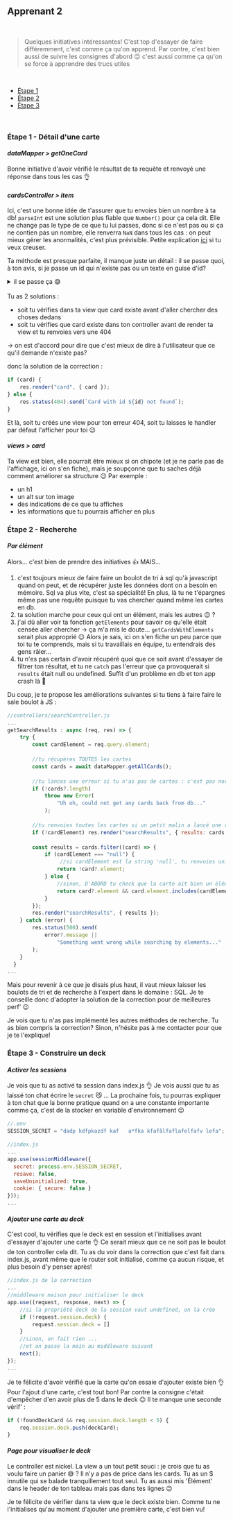 ## Apprenant 2

<br>

> Quelques initiatives intéressantes! C'est top d'essayer de faire différemment, c'est comme ça qu'on apprend. Par contre, c'est bien aussi de suivre les consignes d'abord 😉 c'est aussi comme ça qu'on se force à apprendre des trucs utiles

<br/>

-   [Étape 1](#étape-1---détail-dune-carte)
-   [Étape 2](#étape-2---recherche)
-   [Étape 3](#étape-3---construire-un-deck)

<br />

### Étape 1 - Détail d'une carte

#### **_dataMapper > getOneCard_**

Bonne initiative d'avoir vérifié le résultat de ta requête et renvoyé une réponse dans tous les cas 👌

#### **_cardsController > item_**

Ici, c'est une bonne idée de t'assurer que tu envoies bien un nombre à ta db! `parseInt` est une solution plus fiable que `Number()` pour ça cela dit. Elle ne change pas le type de ce que tu lui passes, donc si ce n'est pas ou si ça ne contien pas un nombre, elle renverra `NaN` dans tous les cas : on peut mieux gérer les anormalités, c'est plus prévisible. Petite explication [ici](https://thisthat.dev/number-constructor-vs-parse-int/) si tu veux creuser.

Ta méthode est presque parfaite, il manque juste un détail : il se passe quoi, à ton avis, si je passe un id qui n'existe pas ou un texte en guise d'id?

<details>
<summary>il se passe ça 😅 </summary>
![erreur](./img/not-found-error.png "Oups...")
</details>
<br/>
Tu as 2 solutions :

-   soit tu vérifies dans ta view que card existe avant d'aller chercher des choses dedans
-   soit tu vérifies que card existe dans ton controller avant de render ta view et tu renvoies vers une 404

-> on est d'accord pour dire que c'est mieux de dire à l'utilisateur que ce qu'il demande n'existe pas?

donc la solution de la correction :

```js
if (card) {
	res.render("card", { card });
} else {
	res.status(404).send(`Card with id ${id} not found`);
}
```

Et là, soit tu créés une view pour ton erreur 404, soit tu laisses le handler par défaut l'afficher pour toi 😉

#### **_views > card_**

Ta view est bien, elle pourrait être mieux si on chipote (et je ne parle pas de l'affichage, ici on s'en fiche), mais je soupçonne que tu saches déjà comment améliorer sa structure 😉 Par exemple :

-   un h1
-   un alt sur ton image
-   des indications de ce que tu affiches
-   les informations que tu pourrais afficher en plus

### Étape 2 - Recherche

#### **_Par élément_**

Alors... c'est bien de prendre des initiatives 👍 MAIS...

1. c'est toujours mieux de faire faire un boulot de tri à sql qu'à javascript quand on peut, et de récupérer juste les données dont on a besoin en mémoire. Sql va plus vite, c'est sa spécialité! En plus, là tu ne t'épargnes même pas une requête puisque tu vas chercher quand même les cartes en db.
2. ta solution marche pour ceux qui ont un élément, mais les autres 😉 ?
3. j'ai dû aller voir ta fonction `getElements` pour savoir ce qu'elle était censée aller chercher -> ça m'a mis le doute... `getCardsWithElements` serait plus approprié 😉 Alors je sais, ici on s'en fiche un peu parce que toi tu te comprends, mais si tu travaillais en équipe, tu entendrais des gens râler...
4. tu n'es pas certain d'avoir récupéré quoi que ce soit avant d'essayer de filtrer ton résultat, et tu ne `catch` pas l'erreur que ça provoquerait si `results` était null ou undefined. Suffit d'un problème en db et ton app crash là 🙉

Du coup, je te propose les améliorations suivantes si tu tiens à faire faire le sale boulot à JS :

```js
//controllers/searchController.js
...
getSearchResults : async (req, res) => {
    try {
        const cardElement = req.query.element;

        //tu récupères TOUTES les cartes
        const cards = await dataMapper.getAllCards();

        //tu lances une erreur si tu n'as pas de cartes : c'est pas normal
        if (!cards?.length)
            throw new Error(
                "Uh oh, could not get any cards back from db..."
            );

        //tu renvoies toutes les cartes si un petit malin a lancé une recherche sans donner de valeur à element
        if (!cardElement) res.render("searchResults", { results: cards });

        const results = cards.filter((card) => {
            if (cardElement === "null") {
                 //si cardElement est la string 'null', tu renvoies uniquement les cartes qui n'ont pas d'élément
                return !card?.element;
            } else {
                //sinon, D'ABORD tu check que la carte ait bien un élément, ensuite tu le compares à cardElement
                return card?.element && card.element.includes(cardElement);
            }
        });
        res.render("searchResults", { results });
    } catch (error) {
        res.status(500).send(
            error?.message ||
                "Something went wrong while searching by elements..."
        );
    }
  }
...
```

Mais pour revenir à ce que je disais plus haut, il vaut mieux laisser les boulots de tri et de recherche à l'expert dans le domaine : SQL. Je te conseille donc d'adopter la solution de la correction pour de meilleures perf' 😉

Je vois que tu n'as pas implémenté les autres méthodes de recherche. Tu as bien compris la correction? Sinon, n'hésite pas à me contacter pour que je te l'explique!

### Étape 3 - Construire un deck

#### **_Activer les sessions_**

Je vois que tu as activé ta session dans index.js 👌
Je vois aussi que tu as laissé ton chat écrire le `secret` 😼 ... La prochaine fois, tu pourras expliquer à ton chat que la bonne pratique quand on a une constante importante comme ça, c'est de la stocker en variable d'environnement 😉

```js
//.env
SESSION_SECRET = "dadp kdfpkazdf kaf   a*fka kfafâlfaflafelfafv lefa";
```

```js
//index.js
...
app.use(sessionMiddleware({
  secret: process.env.SESSION_SECRET,
  resave: false,
  saveUninitialized: true,
  cookie: { secure: false }
}));
...
```

#### **_Ajouter une carte au deck_**

C'est cool, tu vérifies que le deck est en session et l'initialises avant d'essayer d'ajouter une carte 👌
Ce serait mieux que ce ne soit pas le boulot de ton controller cela dit. Tu as du voir dans la correction que c'est fait dans index.js, avant même que le router soit initialisé, comme ça aucun risque, et plus besoin d'y penser après!

```js
//index.js de la correction
...
//middleware maison pour initialiser le deck
app.use((request, response, next) => {
	//si la propriété deck de la session vaut undefined, on la crée
	if (!request.session.deck) {
		request.session.deck = []
	}
	//sinon, on fait rien ...
	//et on passe la main au middleware suivant
	next();
});
...
```

Je te félicite d'avoir vérifié que la carte qu'on essaie d'ajouter existe bien 👌
Pour l'ajout d'une carte, c'est tout bon! Par contre la consigne c'était d'empêcher d'en avoir plus de 5 dans le deck 😉 Il te manque une seconde vérif' :

```js
if (!foundDeckCard && req.session.deck.length < 5) {
	req.session.deck.push(deckCard);
}
```

#### **_Page pour visualiser le deck_**

Le controller est nickel. La view a un tout petit souci : je crois que tu as voulu faire un panier 😅 ? Il n'y a pas de price dans les cards. Tu as un $ innutile qui se balade tranquillement tout seul.
Tu as aussi mis 'Élément' dans le header de ton tableau mais pas dans tes lignes 😉

Je te félicite de vérifier dans ta view que le deck existe bien. Comme tu ne l'initialises qu'au moment d'ajouter une première carte, c'est bien vu!
